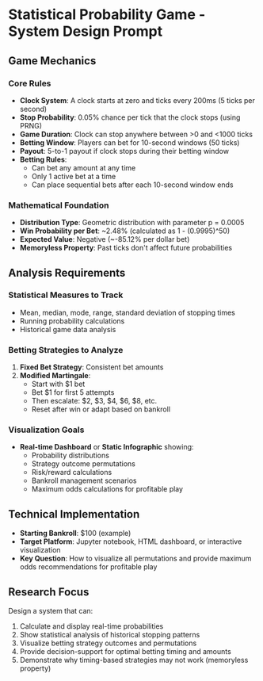 # Statistical Probability Game - System Design Prompt

## Game Mechanics

### Core Rules
- **Clock System**: A clock starts at zero and ticks every 200ms (5 ticks per second)
- **Stop Probability**: 0.05% chance per tick that the clock stops (using PRNG)
- **Game Duration**: Clock can stop anywhere between >0 and <1000 ticks
- **Betting Window**: Players can bet for 10-second windows (50 ticks) 
- **Payout**: 5-to-1 payout if clock stops during their betting window
- **Betting Rules**: 
  - Can bet any amount at any time
  - Only 1 active bet at a time
  - Can place sequential bets after each 10-second window ends

### Mathematical Foundation
- **Distribution Type**: Geometric distribution with parameter p = 0.0005
- **Win Probability per Bet**: ~2.48% (calculated as 1 - (0.9995)^50)
- **Expected Value**: Negative (~-85.12% per dollar bet)
- **Memoryless Property**: Past ticks don't affect future probabilities

## Analysis Requirements

### Statistical Measures to Track
- Mean, median, mode, range, standard deviation of stopping times
- Running probability calculations
- Historical game data analysis

### Betting Strategies to Analyze
1. **Fixed Bet Strategy**: Consistent bet amounts
2. **Modified Martingale**: 
   - Start with $1 bet
   - Bet $1 for first 5 attempts
   - Then escalate: $2, $3, $4, $6, $8, etc.
   - Reset after win or adapt based on bankroll

### Visualization Goals
- **Real-time Dashboard** or **Static Infographic** showing:
  - Probability distributions
  - Strategy outcome permutations
  - Risk/reward calculations
  - Bankroll management scenarios
  - Maximum odds calculations for profitable play

## Technical Implementation
- **Starting Bankroll**: $100 (example)
- **Target Platform**: Jupyter notebook, HTML dashboard, or interactive visualization
- **Key Question**: How to visualize all permutations and provide maximum odds recommendations for profitable play

## Research Focus
Design a system that can:
1. Calculate and display real-time probabilities
2. Show statistical analysis of historical stopping patterns
3. Visualize betting strategy outcomes and permutations
4. Provide decision-support for optimal betting timing and amounts
5. Demonstrate why timing-based strategies may not work (memoryless property)